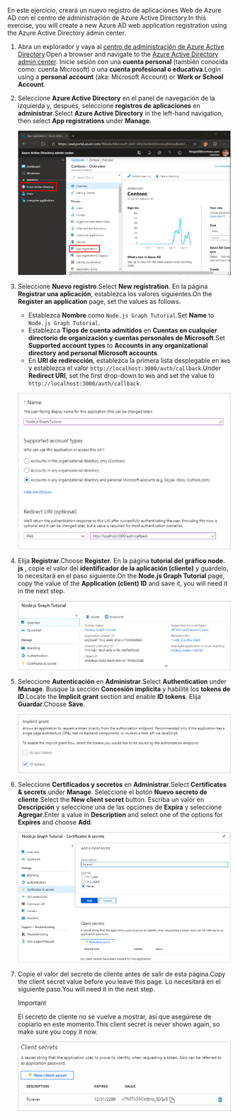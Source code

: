 <!-- markdownlint-disable MD002 MD041 -->

<span data-ttu-id="d3931-101">En este ejercicio, creará un nuevo registro de aplicaciones Web de Azure AD con el centro de administración de Azure Active Directory.</span><span class="sxs-lookup"><span data-stu-id="d3931-101">In this exercise, you will create a new Azure AD web application registration using the Azure Active Directory admin center.</span></span>

1. <span data-ttu-id="d3931-102">Abra un explorador y vaya al [centro de administración de Azure Active Directory](https://aad.portal.azure.com).</span><span class="sxs-lookup"><span data-stu-id="d3931-102">Open a browser and navigate to the [Azure Active Directory admin center](https://aad.portal.azure.com).</span></span> <span data-ttu-id="d3931-103">Inicie sesión con una **cuenta personal** (también conocida como: cuenta Microsoft) o una **cuenta profesional o educativa**.</span><span class="sxs-lookup"><span data-stu-id="d3931-103">Login using a **personal account** (aka: Microsoft Account) or **Work or School Account**.</span></span>

1. <span data-ttu-id="d3931-104">Seleccione **Azure Active Directory** en el panel de navegación de la izquierda y, después, seleccione **registros de aplicaciones** en **administrar**.</span><span class="sxs-lookup"><span data-stu-id="d3931-104">Select **Azure Active Directory** in the left-hand navigation, then select **App registrations** under **Manage**.</span></span>

    ![<span data-ttu-id="d3931-105">Una captura de pantalla de los registros de la aplicación</span><span class="sxs-lookup"><span data-stu-id="d3931-105">A screenshot of the App registrations</span></span> ](./images/aad-portal-app-registrations.png)

1. <span data-ttu-id="d3931-106">Seleccione **Nuevo registro**.</span><span class="sxs-lookup"><span data-stu-id="d3931-106">Select **New registration**.</span></span> <span data-ttu-id="d3931-107">En la página **Registrar una aplicación**, establezca los valores siguientes.</span><span class="sxs-lookup"><span data-stu-id="d3931-107">On the **Register an application** page, set the values as follows.</span></span>

    - <span data-ttu-id="d3931-108">Establezca **Nombre** como `Node.js Graph Tutorial`.</span><span class="sxs-lookup"><span data-stu-id="d3931-108">Set **Name** to `Node.js Graph Tutorial`.</span></span>
    - <span data-ttu-id="d3931-109">Establezca **Tipos de cuenta admitidos** en **Cuentas en cualquier directorio de organización y cuentas personales de Microsoft**.</span><span class="sxs-lookup"><span data-stu-id="d3931-109">Set **Supported account types** to **Accounts in any organizational directory and personal Microsoft accounts**.</span></span>
    - <span data-ttu-id="d3931-110">En **URI de redirección**, establezca la primera lista desplegable en `Web` y establezca el valor `http://localhost:3000/auth/callback`.</span><span class="sxs-lookup"><span data-stu-id="d3931-110">Under **Redirect URI**, set the first drop-down to `Web` and set the value to `http://localhost:3000/auth/callback`.</span></span>

    ![Captura de pantalla de la página registrar una aplicación](./images/aad-register-an-app.png)

1. <span data-ttu-id="d3931-112">Elija **Registrar**.</span><span class="sxs-lookup"><span data-stu-id="d3931-112">Choose **Register**.</span></span> <span data-ttu-id="d3931-113">En la página **tutorial del gráfico node. js** , copie el valor del **identificador de la aplicación (cliente)** y guárdelo, lo necesitará en el paso siguiente.</span><span class="sxs-lookup"><span data-stu-id="d3931-113">On the **Node.js Graph Tutorial** page, copy the value of the **Application (client) ID** and save it, you will need it in the next step.</span></span>

    ![Captura de pantalla del identificador de la aplicación del nuevo registro de la aplicación](./images/aad-application-id.png)

1. <span data-ttu-id="d3931-115">Seleccione **Autenticación** en **Administrar**.</span><span class="sxs-lookup"><span data-stu-id="d3931-115">Select **Authentication** under **Manage**.</span></span> <span data-ttu-id="d3931-116">Busque la sección **Concesión implícita** y habilite los **tokens de ID**.</span><span class="sxs-lookup"><span data-stu-id="d3931-116">Locate the **Implicit grant** section and enable **ID tokens**.</span></span> <span data-ttu-id="d3931-117">Elija **Guardar**.</span><span class="sxs-lookup"><span data-stu-id="d3931-117">Choose **Save**.</span></span>

    ![Captura de pantalla de la sección de concesión implícita](./images/aad-implicit-grant.png)

1. <span data-ttu-id="d3931-119">Seleccione **Certificados y secretos** en **Administrar**.</span><span class="sxs-lookup"><span data-stu-id="d3931-119">Select **Certificates & secrets** under **Manage**.</span></span> <span data-ttu-id="d3931-120">Seleccione el botón **Nuevo secreto de cliente**.</span><span class="sxs-lookup"><span data-stu-id="d3931-120">Select the **New client secret** button.</span></span> <span data-ttu-id="d3931-121">Escriba un valor en **Descripción** y seleccione una de las opciones de **Expira** y seleccione **Agregar**.</span><span class="sxs-lookup"><span data-stu-id="d3931-121">Enter a value in **Description** and select one of the options for **Expires** and choose **Add**.</span></span>

    ![Captura de pantalla del cuadro de diálogo Agregar un secreto de cliente](./images/aad-new-client-secret.png)

1. <span data-ttu-id="d3931-123">Copie el valor del secreto de cliente antes de salir de esta página.</span><span class="sxs-lookup"><span data-stu-id="d3931-123">Copy the client secret value before you leave this page.</span></span> <span data-ttu-id="d3931-124">Lo necesitará en el siguiente paso.</span><span class="sxs-lookup"><span data-stu-id="d3931-124">You will need it in the next step.</span></span>

    > [!IMPORTANT]
    > <span data-ttu-id="d3931-125">El secreto de cliente no se vuelve a mostrar, así que asegúrese de copiarlo en este momento.</span><span class="sxs-lookup"><span data-stu-id="d3931-125">This client secret is never shown again, so make sure you copy it now.</span></span>

    ![Captura de pantalla del secreto de cliente recién agregado](./images/aad-copy-client-secret.png)
